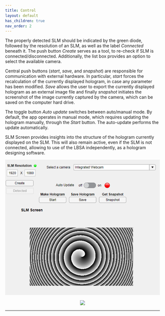 ```yaml
---
title: Control
layout: default
has_children: true
nav_order: 2
---
```


The properly detected SLM should be indicated by the green diode, followed by the resolution of an SLM, as well as the label _Connected_ beneath it. The push button _Create_ serves as a tool, to re-check if SLM is connected/disconnected. Additionally, the list box provides an option to select the available camera.

Central push buttons (_start_, _save_, and _snapshot_) are responsible for communication with external hardware. In particular, _start_ forces the recalculation of the currently displayed hologram, in case any parameter has been modified. _Save_ allows the user to export the currently displayed hologram as an external image file and finally _snapshot_ initiates the screenshot of the image currently captured by the camera, which can be saved on the computer hard drive. 

The toggle button _Auto update_ switches between auto/manual mode. By default, the app operates in manual mode, which requires updating the hologram manually, through the _Start_ button. The auto-update performs the update automatically. 

SLM Screen provides insights into the structure of the hologram currently displayed on the SLM. This will also remain active, even if the SLM is not connected, allowing to use of the LBSA independently, as a hologram designing software.


![](./assets/images/Control.PNG)

<p align="center">
<img src="https://user-images.githubusercontent.com/53095764/201114374-12507430-5f3a-443c-bce1-99e3c15d83f6.png" width="500">
</p>      

----
